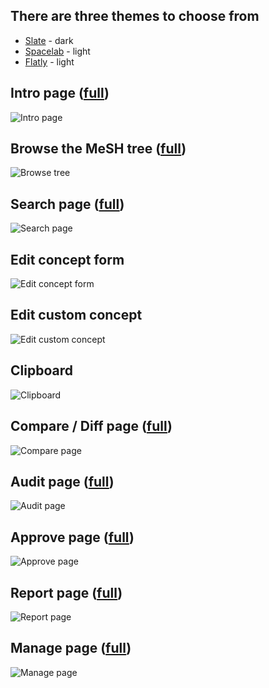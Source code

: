 ## There are three themes to choose from

* [Slate](https://bootswatch.com/slate/) - dark
* [Spacelab](https://bootswatch.com/spacelab/) - light
* [Flatly](https://bootswatch.com/flatly/) - light

## Intro page ([full](https://github.com/filak/MTW-MeSH/blob/master/screenshots/mtw-man-intro.png))

![Intro page](https://github.com/filak/MTW-MeSH/blob/master/screenshots/mtw-man-intro.png)

## Browse the MeSH tree ([full](https://raw.githubusercontent.com/filak/MTW-MeSH/master/screenshots/mtw-man-browse.png))

![Browse tree](https://raw.githubusercontent.com/filak/MTW-MeSH/master/screenshots/mtw-man-browse.png)

## Search page ([full](https://raw.githubusercontent.com/filak/MTW-MeSH/master/screenshots/mtw-man-search.png))

![Search page](https://raw.githubusercontent.com/filak/MTW-MeSH/master/screenshots/mtw-man-search.png)

## Edit concept form

![Edit concept form](https://raw.githubusercontent.com/filak/MTW-MeSH/master/screenshots/mtw-man-edit-concept.png)

## Edit custom concept 

![Edit custom concept](https://raw.githubusercontent.com/filak/MTW-MeSH/master/screenshots/mtw-man-custom-concept.png)

## Clipboard

![Clipboard](https://raw.githubusercontent.com/filak/MTW-MeSH/master/screenshots/mtw-man-clipboard.png)

## Compare / Diff page ([full](https://raw.githubusercontent.com/filak/MTW-MeSH/master/screenshots/mtw-man-diff.png))

![Compare page](https://raw.githubusercontent.com/filak/MTW-MeSH/master/screenshots/mtw-man-diff.png)

## Audit page ([full](https://raw.githubusercontent.com/filak/MTW-MeSH/master/screenshots/mtw-man-audit.png))

![Audit page](https://raw.githubusercontent.com/filak/MTW-MeSH/master/screenshots/mtw-man-audit.png)

## Approve page ([full](https://raw.githubusercontent.com/filak/MTW-MeSH/master/screenshots/mtw-man-approve.png))

![Approve page](https://raw.githubusercontent.com/filak/MTW-MeSH/master/screenshots/mtw-man-approve.png)

## Report page ([full](https://raw.githubusercontent.com/filak/MTW-MeSH/master/screenshots/mtw-man-reporting.png))

![Report page](https://raw.githubusercontent.com/filak/MTW-MeSH/master/screenshots/mtw-man-reporting.png)

## Manage page ([full](https://raw.githubusercontent.com/filak/MTW-MeSH/master/screenshots/mtw-man-manage-exports.png))

![Manage page](https://raw.githubusercontent.com/filak/MTW-MeSH/master/screenshots/mtw-man-manage-exports.png)

